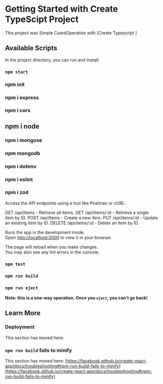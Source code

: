 # Getting Started with Create TypeScipt Project

This project was  Simple CuardOperation with [Create Typescript ]
## Available Scripts

In the project directory, you can run and install:

### `npm start`
### npm init 
### npm i express 
### npm i cors
## npm i node 
### npm i mongose
### npm mongodb 
### npm i dotenv 
### npm i eslint 
### npm i zod


Access the API endpoints using a tool like Postman or cURL:

GET /api/items - Retrieve all items.
GET /api/items/:id - Retrieve a single item by ID.
POST /api/items - Create a new item.
PUT /api/items/:id - Update an existing item by ID.
DELETE /api/items/:id - Delete an item by ID.



Runs the app in the development mode.\
Open [http://localhost:5000](http://localhost:5000) to view it in your browser.

The page will reload when you make changes.\
You may also see any lint errors in the console.

### `npm test`



### `npm run build`


### `npm run eject`

**Note: this is a one-way operation. Once you `eject`, you can't go back!**



## Learn More


### Deployment

This section has moved here: 

### `npm run build` fails to minify

This section has moved here: [https://facebook.github.io/create-react-app/docs/troubleshooting#npm-run-build-fails-to-minify](https://facebook.github.io/create-react-app/docs/troubleshooting#npm-run-build-fails-to-minify)